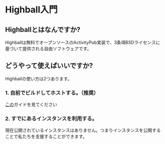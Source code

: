 # Highball入門

## Highballとはなんですか?

Highballは無料でオープンソースのActivityPub実装で、3条項BSDライセンスに基づいて提供される自由ソフトウェアです。

## どうやって使えばいいですか?

Highballの使い方は2つあります。

### 1. 自前でビルドしてホストする。（推奨）

[この](../building/building)ガイドを見てください

### 2. すでにあるインスタンスを利用する。

現在公開されているインスタンスはありません。つまりインスタンスを公開することで私たちを支援することができます。
